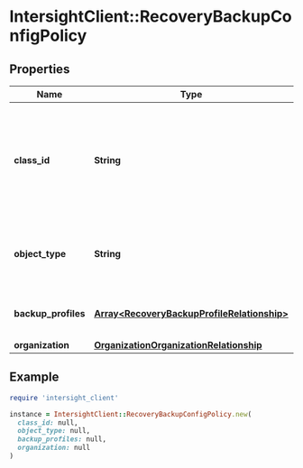 # IntersightClient::RecoveryBackupConfigPolicy

## Properties

| Name | Type | Description | Notes |
| ---- | ---- | ----------- | ----- |
| **class_id** | **String** | The fully-qualified name of the instantiated, concrete type. This property is used as a discriminator to identify the type of the payload when marshaling and unmarshaling data. | [default to &#39;recovery.BackupConfigPolicy&#39;] |
| **object_type** | **String** | The fully-qualified name of the instantiated, concrete type. The value should be the same as the &#39;ClassId&#39; property. | [default to &#39;recovery.BackupConfigPolicy&#39;] |
| **backup_profiles** | [**Array&lt;RecoveryBackupProfileRelationship&gt;**](RecoveryBackupProfileRelationship.md) | An array of relationships to recoveryBackupProfile resources. | [optional] |
| **organization** | [**OrganizationOrganizationRelationship**](OrganizationOrganizationRelationship.md) |  | [optional] |

## Example

```ruby
require 'intersight_client'

instance = IntersightClient::RecoveryBackupConfigPolicy.new(
  class_id: null,
  object_type: null,
  backup_profiles: null,
  organization: null
)
```

